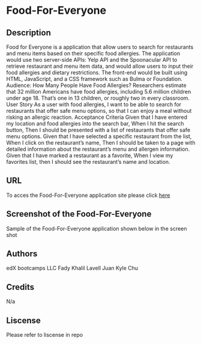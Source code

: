 # Food-For-Everyone

## Description 

Food for Everyone is a application that allow users to search for restaurants and menu items based on their specific food allergies. The application would use two server-side APIs:  Yelp API and the Spoonacular API to retrieve restaurant and menu item data, and would allow users to input their food allergies and dietary restrictions. The front-end would be built using HTML, JavaScript, and a CSS framework such as Bulma or Foundation.
Audience: How Many People Have Food Allergies? Researchers estimate that 32 million Americans have food allergies, including 5.6 million children under age 18. That’s one in 13 children, or roughly two in every classroom.
User Story
As a user with food allergies,
I want to be able to search for restaurants that offer safe menu options,
so that I can enjoy a meal without risking an allergic reaction.
Acceptance Criteria
Given that I have entered my location and food allergies into the search bar,
When I hit the search button,
Then I should be presented with a list of restaurants that offer safe menu options.
Given that I have selected a specific restaurant from the list,
When I click on the restaurant’s name,
Then I should be taken to a page with detailed information about the restaurant’s menu and allergen information.
Given that I have marked a restaurant as a favorite,
When I view my favorites list, then I should see the restaurant’s name and location.

## URL

To acces the Food-For-Everyone application site please click [here]()

## Screenshot of the Food-For-Everyone 
Sample of the Food-For-Everyone application shown below in the screen shot 
![]()

## Authors 

edX bootcamps LLC
Fady Khalil
Lavell Juan 
Kyle Chu

## Credits 

N/a

## Liscense 

Please refer to liscense in repo 